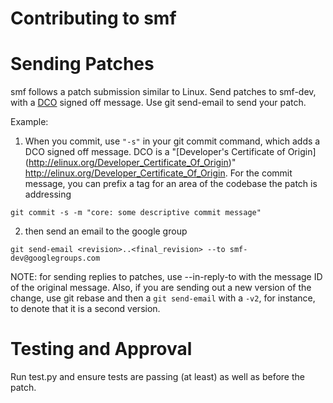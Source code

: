Contributing to smf
=======================

# Sending Patches
smf follows a patch submission similar to Linux. Send patches to smf-dev,
with a [DCO](http://elinux.org/Developer_Certificate_Of_Origin) signed off message. Use git send-email to send your patch.

Example:

1. When you commit, use `"-s"` in your git commit command, which adds a DCO
signed off message. DCO is a "[Developer's Certificate of Origin]
(http://elinux.org/Developer_Certificate_Of_Origin)" http://elinux.org/Developer_Certificate_Of_Origin. For the commit message,
you can prefix a tag for an area of the codebase the patch is addressing

```
git commit -s -m "core: some descriptive commit message"
```

2. then send an email to the google group

```
git send-email <revision>..<final_revision> --to smf-dev@googlegroups.com
```

NOTE: for sending replies to patches, use --in-reply-to with the message ID of
the original message. Also, if you are sending out a new version of the change,
use git rebase and then a `git send-email` with a `-v2`, for instance, to
denote that it is a second version.

# Testing and Approval
Run test.py and ensure tests are passing (at least) as well as before the
patch.
